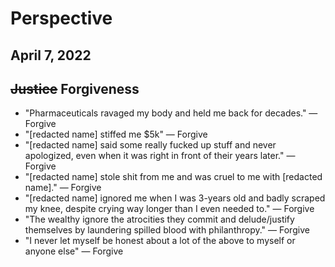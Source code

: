 # Perspective
## April 7, 2022

## ~~Justice~~ Forgiveness

* "Pharmaceuticals ravaged my body and held me back for decades." — Forgive
* "[redacted name] stiffed me $5k" — Forgive
* "[redacted name] said some really fucked up stuff and never apologized, even when it was right in front of their years later." — Forgive
* "[redacted name] stole shit from me and was cruel to me with [redacted name]." — Forgive
* "[redacted name] ignored me when I was 3-years old and badly scraped my knee, despite crying way longer than I even needed to." — Forgive
* "The wealthy ignore the atrocities they commit and delude/justify themselves by laundering spilled blood with philanthropy." — Forgive
* "I never let myself be honest about a lot of the above to myself or anyone else" — Forgive
